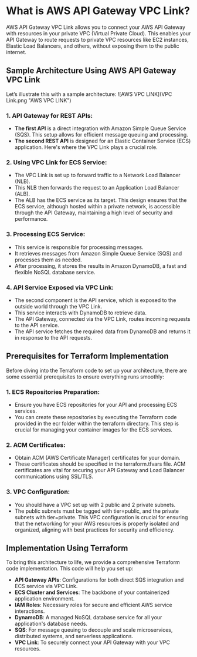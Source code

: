 # What is AWS API Gateway VPC Link?

AWS API Gateway VPC Link allows you to connect your AWS API Gateway with resources in your private VPC (Virtual Private Cloud). This enables your API Gateway to route requests to private VPC resources like EC2 instances, Elastic Load Balancers, and others, without exposing them to the public internet.

## Sample Architecture Using AWS API Gateway VPC Link

Let’s illustrate this with a sample architecture: ![AWS VPC LINK](VPC Link.png "AWS VPC LINK")

### 1. API Gateway for REST APIs:
- **The first API** is a direct integration with Amazon Simple Queue Service (SQS). This setup allows for efficient message queuing and processing.
- **The second REST API** is designed for an Elastic Container Service (ECS) application. Here's where the VPC Link plays a crucial role.

### 2. Using VPC Link for ECS Service:
- The VPC Link is set up to forward traffic to a Network Load Balancer (NLB).
- This NLB then forwards the request to an Application Load Balancer (ALB).
- The ALB has the ECS service as its target. This design ensures that the ECS service, although hosted within a private network, is accessible through the API Gateway, maintaining a high level of security and performance.

### 3. Processing ECS Service:
- This service is responsible for processing messages.
- It retrieves messages from Amazon Simple Queue Service (SQS) and processes them as needed.
- After processing, it stores the results in Amazon DynamoDB, a fast and flexible NoSQL database service.

### 4. API Service Exposed via VPC Link:
- The second component is the API service, which is exposed to the outside world through the VPC Link.
- This service interacts with DynamoDB to retrieve data.
- The API Gateway, connected via the VPC Link, routes incoming requests to the API service.
- The API service fetches the required data from DynamoDB and returns it in response to the API requests.

## Prerequisites for Terraform Implementation

Before diving into the Terraform code to set up your architecture, there are some essential prerequisites to ensure everything runs smoothly:

### 1. ECS Repositories Preparation:
- Ensure you have ECS repositories for your API and processing ECS services.
- You can create these repositories by executing the Terraform code provided in the ecr folder within the terraform directory. This step is crucial for managing your container images for the ECS services.

### 2. ACM Certificates:
- Obtain ACM (AWS Certificate Manager) certificates for your domain.
- These certificates should be specified in the terraform.tfvars file. ACM certificates are vital for securing your API Gateway and Load Balancer communications using SSL/TLS.

### 3. VPC Configuration:
- You should have a VPC set up with 2 public and 2 private subnets.
- The public subnets must be tagged with tier=public, and the private subnets with tier=private. This VPC configuration is crucial for ensuring that the networking for your AWS resources is properly isolated and organized, aligning with best practices for security and efficiency.

## Implementation Using Terraform

To bring this architecture to life, we provide a comprehensive Terraform code implementation. This code will help you set up:
- **API Gateway APIs**: Configurations for both direct SQS integration and ECS service via VPC Link.
- **ECS Cluster and Services**: The backbone of your containerized application environment.
- **IAM Roles**: Necessary roles for secure and efficient AWS service interactions.
- **DynamoDB**: A managed NoSQL database service for all your application's database needs.
- **SQS**: For message queuing to decouple and scale microservices, distributed systems, and serverless applications.
- **VPC Link**: To securely connect your API Gateway with your VPC resources.
